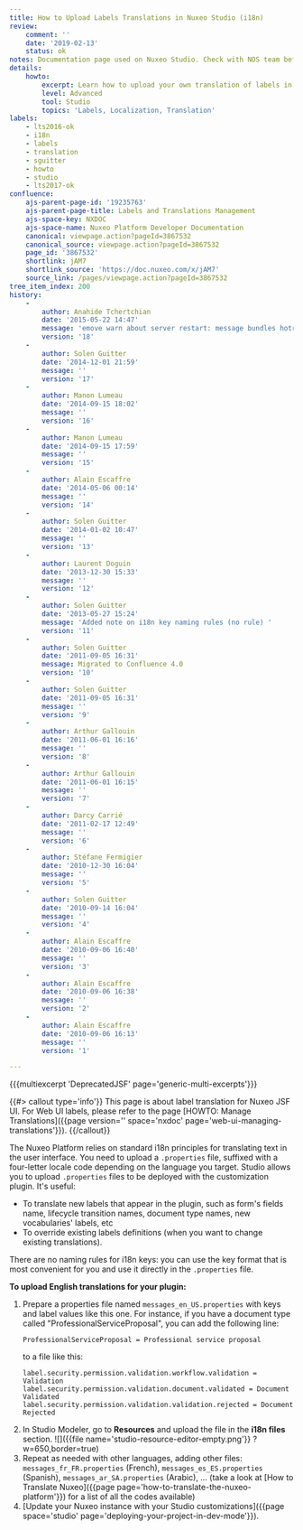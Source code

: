 ```yaml
---
title: How to Upload Labels Translations in Nuxeo Studio (i18n)
review:
    comment: ''
    date: '2019-02-13'
    status: ok
notes: Documentation page used on Nuxeo Studio. Check with NOS team before deleting or moving.
details:
    howto:
        excerpt: Learn how to upload your own translation of labels in Nuxeo Studio Modeler.
        level: Advanced
        tool: Studio
        topics: 'Labels, Localization, Translation'
labels:
    - lts2016-ok
    - i18n
    - labels
    - translation
    - sguitter
    - howto
    - studio
    - lts2017-ok
confluence:
    ajs-parent-page-id: '19235763'
    ajs-parent-page-title: Labels and Translations Management
    ajs-space-key: NXDOC
    ajs-space-name: Nuxeo Platform Developer Documentation
    canonical: viewpage.action?pageId=3867532
    canonical_source: viewpage.action?pageId=3867532
    page_id: '3867532'
    shortlink: jAM7
    shortlink_source: 'https://doc.nuxeo.com/x/jAM7'
    source_link: /pages/viewpage.action?pageId=3867532
tree_item_index: 200
history:
    -
        author: Anahide Tchertchian
        date: '2015-05-22 14:47'
        message: 'emove warn about server restart: message bundles hotreload does work correctl'
        version: '18'
    -
        author: Solen Guitter
        date: '2014-12-01 21:59'
        message: ''
        version: '17'
    -
        author: Manon Lumeau
        date: '2014-09-15 18:02'
        message: ''
        version: '16'
    -
        author: Manon Lumeau
        date: '2014-09-15 17:59'
        message: ''
        version: '15'
    -
        author: Alain Escaffre
        date: '2014-05-06 00:14'
        message: ''
        version: '14'
    -
        author: Solen Guitter
        date: '2014-01-02 10:47'
        message: ''
        version: '13'
    -
        author: Laurent Doguin
        date: '2013-12-30 15:33'
        message: ''
        version: '12'
    -
        author: Solen Guitter
        date: '2013-05-27 15:24'
        message: 'Added note on i18n key naming rules (no rule) '
        version: '11'
    -
        author: Solen Guitter
        date: '2011-09-05 16:31'
        message: Migrated to Confluence 4.0
        version: '10'
    -
        author: Solen Guitter
        date: '2011-09-05 16:31'
        message: ''
        version: '9'
    -
        author: Arthur Gallouin
        date: '2011-06-01 16:16'
        message: ''
        version: '8'
    -
        author: Arthur Gallouin
        date: '2011-06-01 16:15'
        message: ''
        version: '7'
    -
        author: Darcy Carrié
        date: '2011-02-17 12:49'
        message: ''
        version: '6'
    -
        author: Stéfane Fermigier
        date: '2010-12-30 16:04'
        message: ''
        version: '5'
    -
        author: Solen Guitter
        date: '2010-09-14 16:04'
        message: ''
        version: '4'
    -
        author: Alain Escaffre
        date: '2010-09-06 16:40'
        message: ''
        version: '3'
    -
        author: Alain Escaffre
        date: '2010-09-06 16:38'
        message: ''
        version: '2'
    -
        author: Alain Escaffre
        date: '2010-09-06 16:13'
        message: ''
        version: '1'

---
```

{{{multiexcerpt 'DeprecatedJSF' page='generic-multi-excerpts'}}}

{{#> callout type='info'}}
This page is about label translation for Nuxeo JSF UI. For Web UI labels, please refer to the page [HOWTO: Manage Translations]({{page version='' space='nxdoc' page='web-ui-managing-translations'}}).
{{/callout}}

The Nuxeo Platform relies on standard i18n principles for translating text in the user interface. You need to upload a `.properties` file, suffixed with a four-letter locale code depending on the language you target. Studio allows you to upload `.properties` files to be deployed with the customization plugin. It's useful:

*   To translate new labels that appear in the plugin, such as form's fields name, lifecycle transition names, document type names, new vocabularies' labels, etc
*   To override existing labels definitions (when you want to change existing translations).

There are no naming rules for i18n keys: you can use the key format that is most convenient for you and use it directly in the `.properties` file.

**To upload English translations for your plugin:**

1.  Prepare a properties file named `messages_en_US.properties` with keys and label values like this one. For instance, if you have a document type called "ProfessionalServiceProposal", you can add the following line:
    ```properties
    ProfessionalServiceProposal = Professional service proposal
    ```
    to a file like this:
    ```properties
    label.security.permission.validation.workflow.validation = Validation
    label.security.permission.validation.document.validated = Document Validated
    label.security.permission.validation.validation.rejected = Document Rejected
    ```
2.  In Studio Modeler, go to **Resources** and upload the file in the **i18n files** section.
    ![]({{file name='studio-resource-editor-empty.png'}} ?w=650,border=true)
3.  Repeat as needed with other languages, adding other files: `messages_fr_FR.properties` (French), `messages_es_ES.properties` (Spanish), `messages_ar_SA.properties` (Arabic), ... (take a look at [How to Translate Nuxeo]({{page page='how-to-translate-the-nuxeo-platform'}}) for a list of all the codes available)
4.  [Update your Nuxeo instance with your Studio customizations]({{page space='studio' page='deploying-your-project-in-dev-mode'}}).
